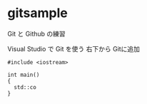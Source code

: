 # gitsample
Git と Github の練習

Visual Studio で Git を使う
右下から Gitに追加

```
#include <iostream>

int main()
{
  std::co
}

